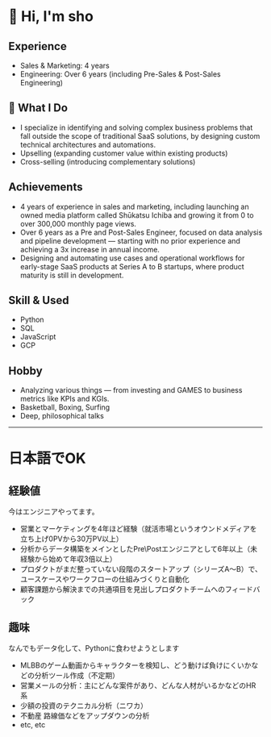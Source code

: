 # 👋 Hi, I'm sho

## Experience
- Sales & Marketing: 4 years
- Engineering: Over 6 years (including Pre-Sales & Post-Sales Engineering)

## 🚀 What I Do 
- I specialize in identifying and solving complex business problems that fall outside the scope of traditional SaaS solutions, by designing custom technical architectures and automations.
- Upselling (expanding customer value within existing products)  
- Cross-selling (introducing complementary solutions)

## Achievements
- 4 years of experience in sales and marketing, including launching an owned media platform called Shūkatsu Ichiba and growing it from 0 to over 300,000 monthly page views.
- Over 6 years as a Pre and Post-Sales Engineer, focused on data analysis and pipeline development — starting with no prior experience and achieving a 3x increase in annual income.
- Designing and automating use cases and operational workflows for early-stage SaaS products at Series A to B startups, where product maturity is still in development.

## Skill & Used
- Python
- SQL
- JavaScript
- GCP

## Hobby
-  Analyzing various things — from investing and GAMES to business metrics like KPIs and KGIs.
-  Basketball, Boxing, Surfing
-  Deep, philosophical talks

---
# 日本語でOK

## 経験値
今はエンジニアやってます。
- 営業とマーケティングを4年ほど経験（就活市場というオウンドメディアを立ち上げ0PVから30万PV以上）
- 分析からデータ構築をメインとしたPre\Postエンジニアとして6年以上（未経験から始めて年収3倍以上）
- プロダクトがまだ整っていない段階のスタートアップ（シリーズA〜B）で、ユースケースやワークフローの仕組みづくりと自動化
- 顧客課題から解決までの共通項目を見出しプロダクトチームへのフィードバック


## 趣味
なんでもデータ化して、Pythonに食わせようとします
- MLBBのゲーム動画からキャラクターを検知し、どう動けば負けにくいかなどの分析ツール作成（不定期）
- 営業メールの分析：主にどんな案件があり、どんな人材がいるかなどのHR系
- 少額の投資のテクニカル分析（ニワカ）
- 不動産 路線価などをアップダウンの分析
- etc, etc
  

